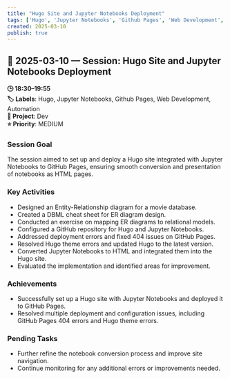 ```yaml
---
title: "Hugo Site and Jupyter Notebooks Deployment"
tags: ['Hugo', 'Jupyter Notebooks', 'Github Pages', 'Web Development', 'Automation']
created: 2025-03-10
publish: true
---
```


## 📅 2025-03-10 — Session: Hugo Site and Jupyter Notebooks Deployment

**🕒 18:30–19:55**  
**🏷️ Labels**: Hugo, Jupyter Notebooks, Github Pages, Web Development, Automation  
**📂 Project**: Dev  
**⭐ Priority**: MEDIUM  


### Session Goal
The session aimed to set up and deploy a Hugo site integrated with Jupyter Notebooks to GitHub Pages, ensuring smooth conversion and presentation of notebooks as HTML pages.

### Key Activities
- Designed an Entity-Relationship diagram for a movie database.
- Created a DBML cheat sheet for ER diagram design.
- Conducted an exercise on mapping ER diagrams to relational models.
- Configured a GitHub repository for Hugo and Jupyter Notebooks.
- Addressed deployment errors and fixed 404 issues on GitHub Pages.
- Resolved Hugo theme errors and updated Hugo to the latest version.
- Converted Jupyter Notebooks to HTML and integrated them into the Hugo site.
- Evaluated the implementation and identified areas for improvement.

### Achievements
- Successfully set up a Hugo site with Jupyter Notebooks and deployed it to GitHub Pages.
- Resolved multiple deployment and configuration issues, including GitHub Pages 404 errors and Hugo theme errors.

### Pending Tasks
- Further refine the notebook conversion process and improve site navigation.
- Continue monitoring for any additional errors or improvements needed.
